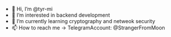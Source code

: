 - 👋 Hi, I’m @tyr-mi
- 👀 I’m interested in backend development
- 🌱 I’m currently learning cryptography and netweok security
- 📫 How to reach me -> TelegramAccount: @StrangerFromMoon

<!---
tyr-mi/tyr-mi is a ✨ special ✨ repository because its `README.md` (this file) appears on your GitHub profile.
You can click the Preview link to take a look at your changes.
--->
